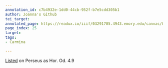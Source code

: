 ```yaml
---
annotation_id: c7b4932e-1dd0-44cb-952f-b7e5cdd305b1
author: Joanna's Github
tei_target: 
annotated_page: https://readux.io/iiif/03291785.4943.emory.edu/canvas/03291785.4943.emory.edu$26
page_index: 25
target: 
tags:
- Carmina

---
```

<p><a title="Perseus" href="http://data.perseus.org/citations/urn:cts:latinLit:phi0893.phi001.perseus-lat1:4.9">Listed</a> on Perseus as Hor. Od. 4.9</p>